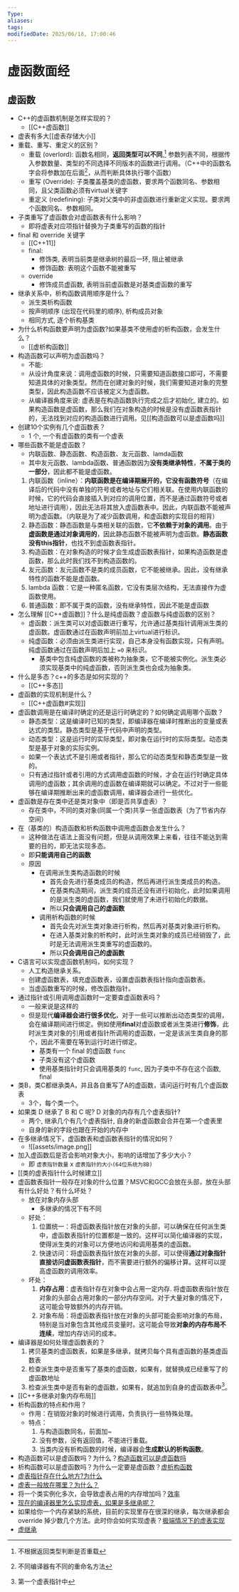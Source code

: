 ```yaml
---
Type:
aliases: 
tags: 
modifiedDate: 2025/06/18, 17:00:46
---
```


# 虚函数面经

## 虚函数

- C++的虚函数机制是怎样实现的？
    - [[C++虚函数]]
- 虚表有多大[[虚表存储大小]]
- 重载、重写、重定义的区别？
    - 重载 (overlord): 函数名相同，**返回类型可以不同**,[^1] 参数列表不同，根据传入参数数量、类型的不同选择不同版本的函数进行调用。（C++中的函数名字会将参数加在后面[^2]，从而判断具体执行哪个函数）
    - 重写 (Override): 子类覆盖基类的虚函数，要求两个函数同名、参数相同，且父类函数必须有virtual关键字
    - 重定义 (redefining): 子类对父类中的非虚函数进行重新定义实现。要求两个函数同名、参数相同。
- 子类重写了虚函数会对虚函数表有什么影响？
    - 即将虚表对应项指针替换为子类重写的函数的指针
- final 和 override 关键字 
    - [[C++11]]
    - final:
        - 修饰类, 表明当前类是继承树的最后一环, 阻止被继承
        - 修饰函数: 表明这个函数不能被重写
    - override
        - 修饰成员虚函数, 表明当前虚函数是对基类虚函数的重写
- 继承关系中，析构函数调用顺序是什么？
    - 派生类析构函数
    - 按声明顺序 (出现在代码里的顺序), 析构成员对象
    - 相同方式, 逐个析构基类
- 为什么析构函数要声明为虚函数?如果基类不使用虚的析构函数，会发生什么？
    - [[虚析构函数]]
- 构造函数可以声明为虚函数吗？
    - 不能:
    - 从设计角度来说：调用虚函数的时候，只需要知道函数接口即可，不需要知道具体的对象类型。然而在创建对象的时候，我们需要知道对象的完整类型，因此构造函数不应该被定义为虚函数。
    - 从编译器角度来说: 虚表是在构造函数执行完成之后才初始化, 建立的。如果构造函数是虚函数，那么我们在对象构造的时候是没有虚函数表指针的，无法找到对应的构造函数进行调用。见[[构造函数可以是虚函数吗]]
- 创建10个实例有几个虚函数表？
    - 1 个, 一个有虚函数的类有一个虚表
- 哪些函数不能是虚函数？
    - 内联函数、静态函数、构造函数、友元函数、lamda函数
    - 其中友元函数、lambda函数、普通函数因为**没有类继承特性**，**不属于类的一部分**，因此都不能是虚函数。
    1. 内联函数（inline）：**内联函数是在编译期展开的，它没有函数符号**（在编译后的代码中没有单独的符号或者地址与它们相关联。在使用内联函数的时候，它的代码会直接插入到对应的调用位置，而不是通过函数符号或者地址进行调用），因此无法将其放入虚函数表中。因此，内联函数不能被声明为虚函数。（内联是为了减少函数调用，和虚函数的实现目的相背）
    2. 静态函数：静态函数是与类相关联的函数，它**不依赖于对象的调用**。由于**虚函数是通过对象调用的**，因此静态函数不能被声明为虚函数。**静态函数没有this指针**，也找不到虚函数表指针。
    3. 构造函数：在对象构造的时候才会生成虚函数表指针，如果构造函数是虚函数，那么此时我们找不到构造函数的。
    4. 友元函数：友元函数不是类的成员函数，它不能被继承。因此，没有继承特性的函数不能是虚函数。
    5. lambda 函数：它是一种匿名函数，它没有类层次结构，无法直接作为虚函数使用。
    6. 普通函数：即不属于类的函数，没有继承特性，因此不能是虚函数
- 怎么理解 [[C++虚函数]]？什么是纯虚函数？虚函数与纯虚函数的区别？
    - 虚函数：派生类可以对虚函数进行重写，允许通过基类指针调用派生类的虚函数。虚函数通过在函数声明前加上virtual进行标识。
    - 纯虚函数：必须由派生类进行实现，自己本身没有函数实现，只有声明。纯虚函数通过在函数声明后加上 `=0` 来标识。
        - 基类中包含纯虚函数的类被称为抽象类，它不能被实例化。派生类必须实现基类中的纯虚函数，否则派生类也会成为抽象类。
- 什么是多态？c++的多态是如何实现的？
    - [[C++多态]]
- 虚函数的实现机制是什么？
    - [[C++虚函数#实现]]
- 虚函数调用是在编译时确定的还是运行时确定的？如何确定调用哪个函数？
    - 静态类型：这是编译时已知的类型，即编译器在编译时推断出的变量或表达式的类型。静态类型是基于代码中声明的类型。
    - 动态类型：这是运行时的实际类型，即对象在运行时的实际类型。动态类型是基于对象的实际实例。
    - 如果一个表达式不是引用或者指针，那么它的动态类型和静态类型是一致的。
    - 只有通过指针或者引用的方式调用虚函数的时候，才会在运行时确定具体调用的虚函数；其余调用的虚函数在编译期就可以确定。不过对于一些能够在编译期推断出来的虚函数调用，编译器会进行一些优化。
- 虚函数是存在类中还是类对象中（即是否共享虚表）？
    - 存在类中，不同的类对象(同属一个类)共享一张虚函数表（为了节省内存空间）
- 在（基类的）构造函数和析构函数中调用虚函数会发生什么？
    - 这种做法在语法上面没有问题，但是从调用效果上来看，往往不能达到需要的目的，即无法实现多态。
    - 即**只能调用自己的函数**
    - 原因
        - 在调用派生类构造函数的时候
            - 首先会先进行基类成员的构造，然后再进行派生类成员的构造。
            - 在基类构造期间，派生类的成员还没有进行初始化，此时如果调用的是派生类的虚函数，我们就使用了未进行初始化的数据。
            - 所以**只会调用自己的虚函数**
        - 调用析构函数的时候
            - 首先会先对派生类对象进行析构，然后再对基类对象进行析构。
            - 在进入基类对象的析构时，此时派生类对象的成员已经销毁了，此时是无法调用派生类重写的虚函数的。
            - 所以**只会调用自己的虚函数**
- C语言可以实现虚函数机制吗，如何实现？
    - 人工构造继承关系。
    - 创建虚函数表，填充虚函数表，设置虚函数表指针指向虚函数表。
    - 当虚函数重写的时候，修改函数指针。
- 通过指针或引用调用虚函数时一定要查虚函数表吗？
    - 一般来说是这样的
    - 但是现代**编译器会进行很多优化**，对于一些可以推断出动态类型的调用，会在编译期间进行绑定。例如使用**final**对虚函数或者派生类进行**修饰**，此时派生类对象的引用或者指针所调用的虚函数，一定是该派生类自身的那个，因此不需要在等到运行时进行绑定。
        - 基类有一个 final 的虚函数 `func`
        - 子类没有这个虚函数
        - 使用基类指针时只会调用基类的 `func`, 因为子类中不存在这个函数, final
- 类B，类C都继承类A，并且各自重写了A的虚函数，请问运行时有几个虚函数表
    - 3个，每个类一个。
- 如果类 D 继承了 B 和 C 呢? D 对象的内存有几个虚表指针?
    - 两个, 继承几个有几个虚表指针, 自身的新虚函数会合并在第一个虚表里
    - 自身的新的字段也跟在开始的内存中
- 在多继承情况下，虚函数表和虚函数表指针的情况如何？
    - ![[assets/image.png]]
- 加入虚函数后是否会影响对象大小，影响的话增加了多少大小？
    - 即 `虚表指针数量` x `虚表指针的大小(64位系统为8B)`
- [[类的虚表指针什么时候建立]]
- 虚函数表指针一般存在对象的什么位置？MSVC和GCC会放在头部，放在头部有什么好处？有什么坏处？
    - 放在对象内存头部
        - 多继承的情况下有不同
    - 好处：
        1. 位置统一：将虚函数表指针放在对象的头部，可以确保在任何派生类中，虚函数表指针的位置都是一致的。这样可以简化编译器的实现，使得派生类的对象可以方便地访问和调用基类的虚函数。
        2. 快速访问：将虚函数表指针放在对象的头部，可以使得**通过对象指针直接访问虚函数表指针**，而不需要进行额外的偏移计算。这样可以提高虚函数的调用效率。
    - 坏处：
        1. **内存占用**：虚表指针存在对象中会占用一定内存. 将虚函数表指针放在对象的头部会占用对象的一部分内存空间。对于大量对象的情况下，这可能会导致额外的内存开销。
        2. 对象布局：将虚函数表指针放在对象的头部可能会影响对象的布局，特别是当对象包含其他成员变量时。这可能会导致**对象的内存布局不连续**，增加内存访问的成本。
- 编译器是如何处理虚函数表的？
    1. 拷贝基类的虚函数表，如果是多继承，就拷贝每个具有虚函数的基类虚函数表
    2. 检查派生类中是否重写了基类的虚函数，如果有，就替换成已经重写了的虚函数地址
    3. 检查派生类中是否有新的虚函数，如果有，就追加到自身的虚函数表中[^3]。
- [[C++多继承对象内存布局]]
- 析构函数的特点和作用？
    - 作用：在销毁对象的时候进行调用，负责执行一些特殊处理。
    - 特点：
        1. 与构造函数同名，前面加~
        2. 没有参数，没有返回值，不能进行重载。
        3. 当类内没有析构函数的时候，编译器会**生成默认的析构函数**。
- 构造函数可以是虚函数吗？为什么？[构造函数可以是虚函数吗](构造函数可以是虚函数吗.md)
- 析构函数可以是虚函数吗？为什么一定要是虚函数？[虚析构函数](虚析构函数.md)
- [虚表指针存在什么地方?为什么](C++虚表指针.md)
- [虚表一般放在哪里？为什么？](C++虚表.md)
- 将一个类实例化多次，会导致虚表占用的内存增加吗？[效率](C++虚表.md#为什么存在这里)
- [现在的编译器里怎么实现虚表，如果是多继承呢？](虚表的实现.md)
- 如果给你一个内存紧缺的系统，目前的实现里存在很深的继承，每次继承都会 override 掉少数几个方法。此时你会如何实现虚表？[极端情况下的虚表实现](极端情况下的虚表实现.md)
- [虚继承](虚继承.md)

[^1]: 不根据返回类型判断是否重载
[^2]: 不同编译器有不同的重命名方法
[^3]: 第一个虚表指针中
